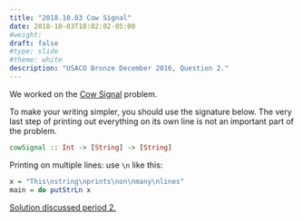 ```yaml
---
title: "2018.10.03 Cow Signal"
date: 2018-10-03T10:02:02-05:00
#weight: 
draft: false
#type: slide
#theme: white
description: "USACO Bronze December 2016, Question 2." 
---
```


We worked on the [Cow
Signal](http://usaco.org/index.php?page=viewproblem2&cpid=665)
problem. 

To make your writing simpler, you should use the signature below. The
very last step of printing out everything on its own line is not an
important part of the problem.

```haskell
cowSignal :: Int -> [String] -> [String]
```

Printing on multiple lines: use `\n` like this: 
```haskell
x = "This\nstring\nprints\non\nmany\nlines"
main = do putStrLn x
```

[Solution discussed period 2.](https://repl.it/@maueroats/FreeViolentLanserver)
